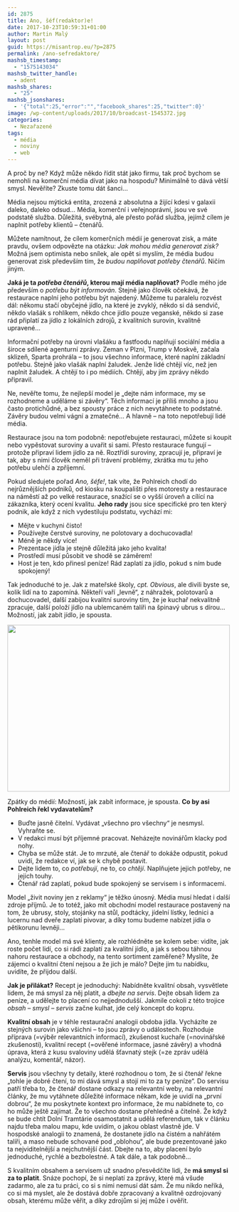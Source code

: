 ```yaml
---
id: 2875
title: Ano, šéf(redaktor)e!
date: 2017-10-23T10:59:31+01:00
author: Martin Malý
layout: post
guid: https://misantrop.eu/?p=2875
permalink: /ano-sefredaktore/
mashsb_timestamp:
  - "1575143034"
mashsb_twitter_handle:
  - adent
mashsb_shares:
  - "25"
mashsb_jsonshares:
  - '{"total":25,"error":"","facebook_shares":25,"twitter":0}'
image: /wp-content/uploads/2017/10/broadcast-1545372.jpg
categories:
  - Nezařazené
tags:
  - média
  - noviny
  - web
---
```

A proč by ne? Když může někdo řídit stát jako firmu, tak proč bychom se nemohli na komerční média dívat jako na hospodu? Minimálně to dává větší smysl. Nevěříte? Zkuste tomu dát šanci&#8230;

<!--more-->

Média nejsou mýtická entita, zrozená z absolutna a žijící kdesi v galaxii daleko, daleko odsud&#8230; Média, komerční i veřejnoprávní, jsou ve své podstatě služba. Důležitá, svébytná, ale přesto pořád služba, jejímž cílem je naplnit potřeby klientů &#8211; čtenářů.

Můžete namítnout, že cílem komerčních médií je generovat zisk, a máte pravdu, ovšem odpovězte na otázku: _Jak mohou média generovat zisk?_ Možná jsem optimista nebo snílek, ale opět si myslím, že média budou generovat zisk především tím, že _budou naplňovat potřeby čtenářů_. Ničím jiným.

**Jaká je ta _potřeba čtenářů_, kterou mají média naplňovat?** Podle mého jde především o _potřebu být informován_. Stejně jako člověk očekává, že restaurace naplní jeho potřebu být najedený. Můžeme tu paralelu rozvést dál: někomu stačí obyčejné jídlo, na které je zvyklý, někdo si dá sendvič, někdo vlašák s rohlíkem, někdo chce jídlo pouze veganské, někdo si zase rád připlatí za jídlo z lokálních zdrojů, z kvalitních surovin, kvalitně upravené&#8230;

Informační potřeby na úrovni vlašáku a fastfoodu naplňují sociální média a široce sdílené agenturní zprávy. Zeman v Plzni, Trump v Moskvě, začala sklizeň, Sparta prohrála &#8211; to jsou všechno informace, které naplní základní potřebu. Stejně jako vlašák naplní žaludek. Jenže lidé chtějí víc, než jen naplnit žaludek. A chtějí to i po médiích. Chtějí, aby jim zprávy někdo připravil.

Ne, nevěřte tomu, že nejlepší model je &#8222;dejte nám informace, my se rozhodneme a uděláme si závěry&#8220;. Těch informací je příliš mnoho a jsou často protichůdné, a bez spousty práce z nich nevytáhnete to podstatné. Závěry budou velmi vágní a zmatečné&#8230; A hlavně &#8211; na toto nepotřebují lidé média.

Restaurace jsou na tom podobně: nepotřebujete restauraci, můžete si koupit nebo vypěstovat suroviny a uvařit si sami. Přesto restaurace fungují &#8211; protože připraví lidem jídlo za ně. Roztřídí suroviny, zpracují je, připraví je tak, aby s nimi člověk neměl při trávení problémy, zkrátka mu tu jeho potřebu ulehčí a zpříjemní.

Pokud sledujete pořad _Ano, šéfe!_, tak víte, že Pohlreich chodí do nejrůznějších podniků, od kiosku na koupališti přes motoresty a restaurace na náměstí až po velké restaurace, snažící se o vyšší úroveň a cílící na zákazníka, který ocení kvalitu. **Jeho rady** jsou sice specifické pro ten který podnik, ale když z nich vydestiluju podstatu, vychází mi:

  * Mějte v kuchyni čisto!
  * Používejte čerstvé suroviny, ne polotovary a dochucovadla!
  * Méně je někdy více!
  * Prezentace jídla je stejně důležitá jako jeho kvalita!
  * Prostředí musí působit ve shodě se záměrem!
  * Host je ten, kdo přinesl peníze! Rád zaplatí za jídlo, pokud s ním bude spokojený!

Tak jednoduché to je. Jak z mateřské školy, _cpt. Obvious_, ale divili byste se, kolik lidí na to zapomíná. Někteří vaří &#8222;levně&#8220;, z náhražek, polotovarů a dochucovadel, další zabijou kvalitní suroviny tím, že je kuchař nekvalitně zpracuje, další položí jídlo na ublemcaném talíři na špinavý ubrus s dírou&#8230; Možností, jak zabít jídlo, je spousta.

<img class="aligncenter size-medium wp-image-2877" src="https://misantrop.eu/wp-content/uploads/2017/10/columbian-restaurant-1470715-500x375.jpg" alt="" width="500" height="375" srcset="https://misantrop.eu/wp-content/uploads/2017/10/columbian-restaurant-1470715-500x375.jpg 500w, https://misantrop.eu/wp-content/uploads/2017/10/columbian-restaurant-1470715-200x150.jpg 200w, https://misantrop.eu/wp-content/uploads/2017/10/columbian-restaurant-1470715-768x576.jpg 768w, https://misantrop.eu/wp-content/uploads/2017/10/columbian-restaurant-1470715-1024x768.jpg 1024w, https://misantrop.eu/wp-content/uploads/2017/10/columbian-restaurant-1470715.jpg 1600w" sizes="(max-width: 500px) 100vw, 500px" /> 

Zpátky do médií: Možností, jak zabít informace, je spousta. **Co by asi Pohlreich řekl vydavatelům?**

  * Buďte jasně čitelní. Vydávat &#8222;všechno pro všechny&#8220; je nesmysl. Vyhraňte se.
  * V redakci musí být příjemné pracovat. Neházejte novinářům klacky pod nohy.
  * Chyba se může stát. Je to mrzuté, ale čtenář to dokáže odpustit, pokud uvidí, že redakce ví, jak se k chybě postavit.
  * Dejte lidem to, co _potřebují_, ne to, co _chtějí_. Naplňujete jejich potřeby, ne jejich touhy.
  * Čtenář rád zaplatí, pokud bude spokojený se servisem i s informacemi.

Model &#8222;živit noviny jen z reklamy&#8220; je těžko únosný. Média musí hledat i další zdroje příjmů. Je to totéž, jako mít obchodní model restaurace postavený na tom, že ubrusy, stoly, stojánky na stůl, podtácky, jídelní lístky, lednici a lucernu nad dveře zaplatí pivovar, a díky tomu budeme nabízet jídla o pětikorunu levněji&#8230;

Ano, tenhle model má své klienty, ale rozhlédněte se kolem sebe: vidíte, jak roste počet lidí, co si rádi zaplatí za kvalitní jídlo, a jak s sebou táhnou nahoru restaurace a obchody, na tento sortiment zaměřené? Myslíte, že zájemci o kvalitní čtení nejsou a že jich je málo? Dejte jim tu nabídku, uvidíte, že přijdou další.

**Jak je přilákat?** Recept je jednoduchý: Nabídněte kvalitní obsah, vysvětlete lidem, že má smysl za něj platit, a _dbejte na servis_. Dejte obsah lidem za peníze, a udělejte to placení co nejjednodušší. Jakmile cokoli z této trojice _obsah &#8211; smysl &#8211; servis_ začne kulhat, jde celý koncept do kopru.

**Kvalitní obsah** je v téhle restaurační analogii obdoba jídla. Vycházíte ze stejných surovin jako všichni &#8211; to jsou zprávy o událostech. Rozhoduje příprava (=výběr relevantních informací), zkušenost kuchaře (=novinářské zkušenosti), kvalitní recept (=ověřené informace, jasné závěry) a vhodná úprava, která z kusu svaloviny udělá šťavnatý stejk (=ze zpráv udělá analýzu, komentář, názor).

**Servis** jsou všechny ty detaily, které rozhodnou o tom, že si čtenář řekne &#8222;tohle je dobré čtení, to mi dává smysl a stojí mi to za ty peníze&#8220;. Do servisu patří třeba to, že čtenář dostane odkazy na relevantní weby, na relevantní články, že mu vytáhnete důležité informace někam, kde je uvidí na &#8222;první dobrou&#8220;, že mu poskytnete kontext pro informace, že mu nabídnete to, co ho může ještě zajímat. Že to všechno dostane přehledně a čitelně. Že když se bude chtít Dolní Tramtárie osamostatnit a udělá referendum, tak v článku najdu třeba malou mapu, kde uvidím, o jakou oblast vlastně jde. V hospodské analogii to znamená, že dostanete jídlo na čistém a nahřátém talíři, a maso nebude schované pod &#8222;oblohou&#8220;, ale bude prezentované jako ta nejviditelnější a nejchutnější část. Dbejte na to, aby placení bylo jednoduché, rychlé a bezbolestné. A tak dále, a tak podobně&#8230;

S kvalitním obsahem a servisem už snadno přesvědčíte lidi, že **má smysl si za to platit**. Snáze pochopí, že si neplatí za zprávy, které má všude zadarmo, ale za tu práci, co si s nimi nemusí dát sám. Že mu nikdo neříká, co si má myslet, ale že dostává dobře zpracovaný a kvalitně ozdrojovaný obsah, kterému může věřit, a díky zdrojům si jej může i ověřit.